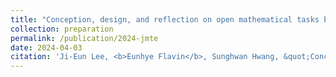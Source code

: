 ```yaml
---
title: "Conception, design, and reflection on open mathematical tasks by pre-service elementary teachers"
collection: preparation
permalink: /publication/2024-jmte
date: 2024-04-03
citation: 'Ji-Eun Lee, <b>Eunhye Flavin</b>, Sunghwan Hwang, &quot;Conception, design, and reflection on open mathematical tasks by pre-service elementary teachers,&quot; submitted to <i>Journal of Mathematics Teacher Education</i>, April. 2024.'
---
```

